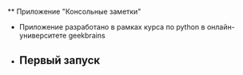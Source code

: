 ** Приложение "Консольные заметки"

* Приложение разработано в рамках курса по python в онлайн-университете geekbrains

* Первый запуск
  - 